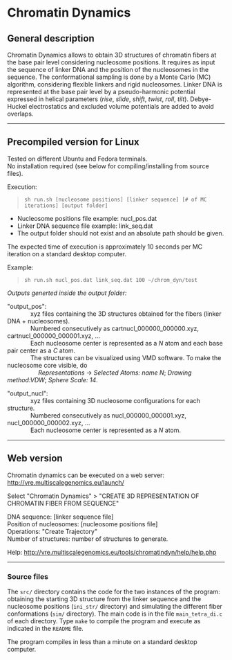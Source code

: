 # Chromatin Dynamics

## General description

Chromatin Dynamics allows to obtain 3D structures of chromatin fibers at the base pair 
level considering nucleosome positions. It requires as input the sequence of linker DNA
and the position of the nucleosomes in the sequence. The conformational sampling is done
by a Monte Carlo (MC) algorithm, considering flexible linkers and rigid nucleosomes.
Linker DNA is represented at the base pair level by a pseudo-harmonic potential expressed
in helical parameters (*rise*, *slide*, *shift*, *twist*, *roll*, *tilt*). Debye-Huckel
electrostatics and excluded volume potentials are added to avoid overlaps.

------------------------------------------------------------------------------------------
## Precompiled version for Linux

Tested on different Ubuntu and Fedora terminals.<br/>
No installation required (see below for compiling/installing from source files).

Execution:

> ``sh run.sh [nucleosome positions] [linker sequence] [# of MC iterations] [output folder]``

- Nucleosome positions file example: nucl_pos.dat
- Linker DNA sequence file example: link_seq.dat
- The output folder should not exist and an absolute path should be given.

The expected time of execution is approximately 10 seconds per MC iteration on a standard
desktop computer.

Example:

> ``sh run.sh nucl_pos.dat link_seq.dat 100 ~/chrom_dyn/test``

*Outputs generted inside the output folder:*

"output_pos":<br/>
&emsp; &emsp; &emsp; xyz files containing the 3D structures obtained for the fibers (linker DNA + nucleosomes).<br/>
&emsp; &emsp; &emsp; Numbered consecutively as cartnucl_000000_000000.xyz, cartnucl_000000_000001.xyz, ...<br/>
&emsp; &emsp; &emsp; Each nucleosome center is represented as a *N* atom and each base pair center as a *C* atom.<br/>
&emsp; &emsp; &emsp; The structures can be visualized using VMD software. To make the nucleosome core visible, do<br/>
&emsp; &emsp; &emsp; &emsp; *Representations* -> *Selected Atoms: name N*; *Drawing method:VDW*; *Sphere Scale: 14*.<br/>

"output_nucl":<br/>
&emsp; &emsp; &emsp; xyz files containing 3D nucleosome configurations for each structure.<br/>
&emsp; &emsp; &emsp; Numbered consecutively as nucl_000000_000001.xyz, nucl_000000_000002.xyz, ...<br/>
&emsp; &emsp; &emsp; Each nucleosome center is represented as a *N* atom.<br/>

------------------------------------------------------------------------------------------
## Web version

Chromatin dynamics can be executed on a web server: http://vre.multiscalegenomics.eu/launch/

Select "Chromatin Dynamics" > "CREATE 3D REPRESENTATION OF CHROMATIN FIBER FROM SEQUENCE"

DNA sequence: [linker sequence file]<br/>
Position of nucleosomes: [nucleosome positions file]<br/>
Operations: "Create Trajectory"<br/>
Number of structures: number of structures to generate.<br/>

Help: http://vre.multiscalegenomics.eu/tools/chromatindyn/help/help.php

------------------------------------------------------------------------------------------
### Source files

The ``src/`` directory contains the code for the two instances of the program: obtaining the
starting 3D structure from the linker sequence and the nucleosome positions (``ini_str/``
directory) and simulating the different fiber conformations (``sim/`` directory). The main code
is in the file ``main_tetra_di.c`` of each directory. Type ``make`` to compile the program and
execute as indicated in the ``README`` file.

The program compiles in less than a minute on a standard desktop computer.

